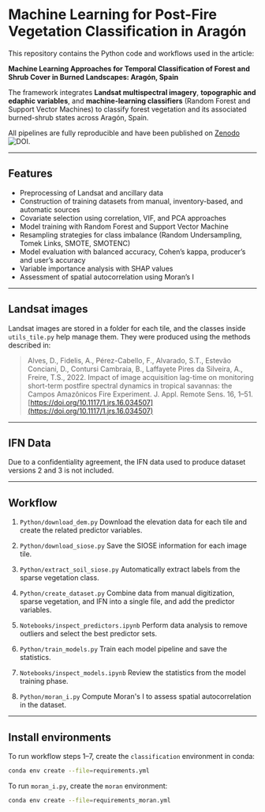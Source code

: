 # Machine Learning for Post-Fire Vegetation Classification in Aragón

This repository contains the Python code and workflows used in the article:

**Machine Learning Approaches for Temporal Classification of Forest and Shrub Cover in Burned Landscapes: Aragón, Spain**

The framework integrates **Landsat multispectral imagery**, **topographic and edaphic variables**, and **machine-learning classifiers** (Random Forest and Support Vector Machines) to classify forest vegetation and its associated burned-shrub states across Aragón, Spain.

All pipelines are fully reproducible and have been published on [Zenodo](https://zenodo.org/) ![DOI](https://zenodo.org/badge/1056569546.svg).

---

## Features

* Preprocessing of Landsat and ancillary data
* Construction of training datasets from manual, inventory-based, and automatic sources
* Covariate selection using correlation, VIF, and PCA approaches
* Model training with Random Forest and Support Vector Machine
* Resampling strategies for class imbalance (Random Undersampling, Tomek Links, SMOTE, SMOTENC)
* Model evaluation with balanced accuracy, Cohen’s kappa, producer’s and user’s accuracy
* Variable importance analysis with SHAP values
* Assessment of spatial autocorrelation using Moran’s I

---

## Landsat images

Landsat images are stored in a folder for each tile, and the classes inside `utils_tile.py` help manage them. They were produced using the methods described in:

> Alves, D., Fidelis, A., Pérez-Cabello, F., Alvarado, S.T., Estevão Conciani, D., Contursi Cambraia, B., Laffayete Pires da Silveira, A., Freire, T.S., 2022. Impact of image acquisition lag-time on monitoring short-term postfire spectral dynamics in tropical savannas: the Campos Amazônicos Fire Experiment. J. Appl. Remote Sens. 16, 1–51. [https://doi.org/10.1117/1.jrs.16.034507](https://doi.org/10.1117/1.jrs.16.034507)

---

## IFN Data

Due to a confidentiality agreement, the IFN data used to produce dataset versions 2 and 3 is not included.

---

## Workflow

1. `Python/download_dem.py`
   Download the elevation data for each tile and create the related predictor variables.

2. `Python/download_siose.py`
   Save the SIOSE information for each image tile.

3. `Python/extract_soil_siose.py`
   Automatically extract labels from the sparse vegetation class.

4. `Python/create_dataset.py`
   Combine data from manual digitization, sparse vegetation, and IFN into a single file, and add the predictor variables.

5. `Notebooks/inspect_predictors.ipynb`
   Perform data analysis to remove outliers and select the best predictor sets.

6. `Python/train_models.py`
   Train each model pipeline and save the statistics.

7. `Notebooks/inspect_models.ipynb`
   Review the statistics from the model training phase.

8. `Python/moran_i.py`
   Compute Moran's I to assess spatial autocorrelation in the dataset.

---

## Install environments

To run workflow steps 1–7, create the `classification` environment in conda:

```bash
conda env create --file=requirements.yml
```

To run `moran_i.py`, create the `moran` environment:

```bash
conda env create --file=requirements_moran.yml
```
